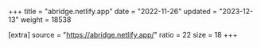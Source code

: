 +++
title = "abridge.netlify.app"
date = "2022-11-26"
updated = "2023-12-13"
weight = 18538

[extra]
source = "https://abridge.netlify.app/"
ratio = 22
size = 18
+++
